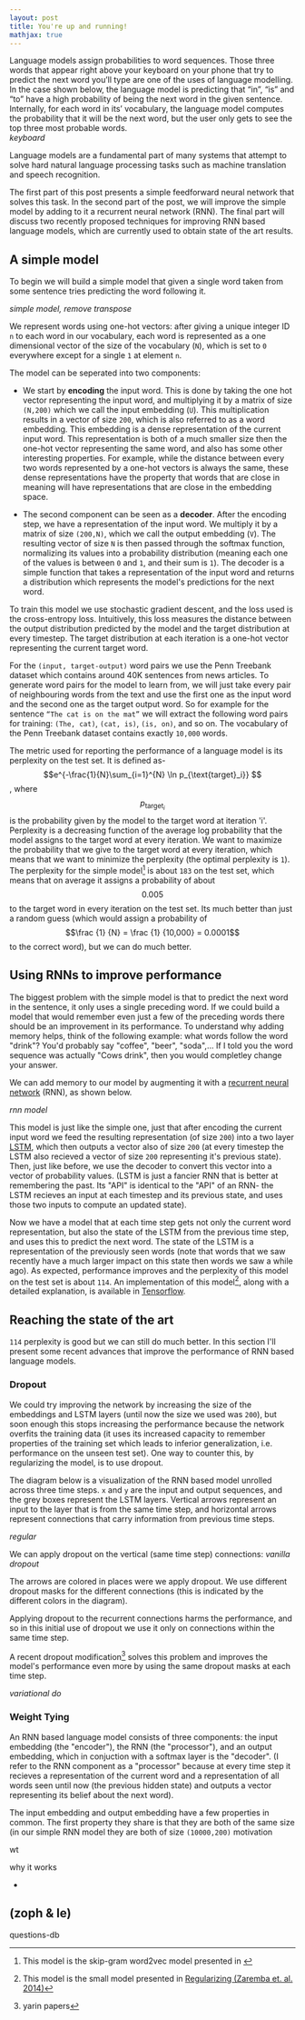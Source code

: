 ```yaml
---
layout: post
title: You're up and running!
mathjax: true
---
```


Language models assign probabilities to word sequences. Those three words that appear right above your keyboard on your phone that try to predict the next word you’ll type are one of the uses of language modelling. In the case shown below, the language model is predicting that “in”, “is” and “to” have a high probability of being the next word in the given sentence. Internally, for each word in its’ vocabulary, the language model computes the probability that it will be the next word, but the user only gets to see the top three most probable words.  
_keyboard_

Language models are a fundamental part of many systems that attempt to solve hard natural language processing tasks such as machine translation and speech recognition. 

The first part of this post presents a simple feedforward neural network that solves this task. In the second part of the post, we will improve the simple model by adding to it a recurrent neural network (RNN). The final part will discuss two recently proposed techniques for improving RNN based language models, which are currently used to obtain state of the art results.


## A simple model

To begin we will build a simple model that given a single word taken from some sentence tries predicting the word following it.

_simple model, remove transpose_

We represent words using one-hot vectors: after giving a unique integer ID `n` to each word in our vocabulary, each word is represented as a one dimensional vector of the size of the vocabulary (`N`), which is set to `0` everywhere except for a single `1` at element `n`. 

The model can be seperated into two components:
* We start by **encoding** the input word. This is done by taking the one hot vector representing the input word, and multiplying it by a matrix of size `(N,200)` which we call the input embedding (`U`). This multiplication results in a vector of size `200`, which is also referred to as a word embedding. This embedding is a dense representation of the current input word. This representation is both of a much smaller size then the one-hot vector representing the same word, and also has some other interesting properties. For example, while the distance between every two words represented by a one-hot vectors is always the same, these dense representations have the property that words that are close in meaning will have representations that are close in the embedding space.

* The second component can be seen as a **decoder**. After the encoding step, we have a representation of the input word. We multiply it by a matrix of size `(200,N)`, which we call the output embedding (`V`).  The resulting vector of size `N` is then passed through the softmax function, normalizing its values into a probability distribution (meaning each one of the values is between `0` and `1`, and their sum is `1`). 
The decoder is a simple function that takes a representation of the input word and returns a distribution which represents the model's predictions for the next word. 

To train this model we use stochastic gradient descent, and the loss used is the cross-entropy loss. Intuitively, this loss measures the distance between the output distribution predicted by the model and the target distribution at every timestep. The target distribution at each iteration is a one-hot vector representing the current target word. 

For the `(input, target-output)` word pairs we use the Penn Treebank dataset which contains around 40K sentences from news articles. To generate word pairs for the model to learn from, we will just take every pair of neighbouring words from the text and use the first one as the input word and the second one as the target output word. So for example for the sentence `“The cat is on the mat”` we will extract the following word pairs for training: `(The, cat)`, `(cat, is)`, `(is, on)`, and so on. The vocabulary of the Penn Treebank dataset contains exactly `10,000` words. 

The metric used for reporting the performance of a language model is its perplexity on the test set. It is defined as- $$e^{-\frac{1}{N}\sum_{i=1}^{N} \ln p_{\text{target}_i}}  $$, where $$p_{\text{target}_i}$$ is the probability given by the model to the target word at iteration 'i'. Perplexity is a decreasing function of the average log probability that the model assigns to the target word at every iteration. We want to maximize the probability that we give to the target word at every iteration, which means that we want to minimize the perplexity (the optimal perplexity is `1`).  
The perplexity for the simple model[^sg] is about `183` on the test set, which means that on average it assigns a probability of about $$ 0.005$$  to the target word in every iteration on the test set. Its much better than just a random guess (which would assign a probability of $$\frac {1} {N} = \frac {1} {10,000} = 0.0001$$ to the correct word), but we can do much better.

 
## Using RNNs to improve performance
The biggest problem with the simple model is that to predict the next word in the sentence, it only uses a single preceding word. If we could build a model that would remember even just a few of the preceding words there should be an improvement in its performance. To understand why adding memory helps, think of the following example: what words follow the word "drink"? You'd probably say "coffee", "beer", "soda",... If I told you the word sequence was actually "Cows drink", then you would completley change your answer.

We can add memory to our model by augmenting it with a [recurrent neural network](http://karpathy.github.io/2015/05/21/rnn-effectiveness/) (RNN), as shown below.

_rnn model_



This model is just like the simple one, just that after encoding the current input word we feed the resulting representation (of size `200`) into a two layer [LSTM](http://colah.github.io/posts/2015-08-Understanding-LSTMs/), which then outputs a vector also of size `200` (at every timestep the LSTM also recieved a vector of size `200` representing it's previous state). Then, just like before, we use the decoder to convert this vector into a vector of probability values. (LSTM is just a fancier RNN that is better at remembering the past. Its "API" is identical to the "API" of an RNN- the LSTM recieves an input at each timestep and its previous state, and uses those two inputs to compute an updated state).

Now we have a model that at each time step gets not only the current word representation, but also the state of the LSTM from the previous time step, and uses this to predict the next word. The state of the LSTM is a representation of the previously seen words (note that words that we saw recently have a much larger impact on this state then words we saw a while ago). 
As expected, performance improves and the perplexity of this model on the test set is about `114`. An implementation of this model[^zaremba], along with a detailed explanation, is available in [Tensorflow](https://www.tensorflow.org/tutorials/recurrent).

## Reaching the state of the art
`114` perplexity is good but we can still do much better. In this section I'll present some recent advances that improve the performance of RNN based language models. 

### Dropout

We could try improving the network by increasing the size of the embeddings and LSTM layers (until now the size we used was `200`), but soon enough this stops increasing the performance because the network overfits the training data (it uses its increased capacity to remember properties of the training set which leads to inferior generalization, i.e. performance on the unseen test set). One way to counter this, by regularizing the model, is to use dropout. 

The diagram below is a visualization of the RNN based model unrolled across three time steps. `x` and `y` are the input and output sequences, and the grey boxes represent the LSTM layers. Vertical arrows represent an input to the layer that is from the same time step, and horizontal arrows represent connections that carry information from previous time steps. 

_regular_

We can apply dropout on the vertical (same time step) connections:
_vanilla dropout_

The arrows are colored in places were we apply dropout. We use different dropout masks for the different connections (this is indicated by the different colors in the diagram). 

Applying dropout to the recurrent connections harms the performance, and so in this initial use of dropout we use it only on connections within the same time step. 

A recent dropout modification[^variational] solves this problem and improves the model's performance even more by using the same dropout masks at each time step. 

_variational do_


### Weight Tying 

An RNN based language model consists of three components: the input embedding (the "encoder"), the RNN (the "processor"), and an output embedding, which in conjuction with a softmax layer is the "decoder". (I refer to the RNN component as a "processor" because at every time step it recieves a representation of the current word and a representation of all words seen until now (the previous hidden state) and outputs a vector representing its belief about the next word). 

The input embedding and output embedding have a few properties in common. The first property they share is that they are both of the same size (in our simple RNN model they are both of size `(10000,200)`
motivation

wt

why it works

-
(zoph & le)
-
questions-db
[^sg]: This model is the skip-gram word2vec model presented in []() 
[^zaremba]: This model is the small model presented in [Regularizing (Zaremba et. al. 2014)]()
[^variational]: yarin papers
